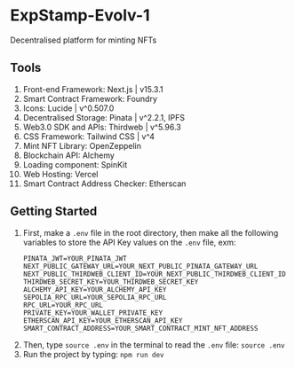 # ExpStamp-Evolv-1

Decentralised platform for minting NFTs

## Tools

1. Front-end Framework: Next.js | v15.3.1
2. Smart Contract Framework: Foundry
3. Icons: Lucide | v^0.507.0
4. Decentralised Storage: Pinata | v^2.2.1, IPFS
5. Web3.0 SDK and APIs: Thirdweb | v^5.96.3
6. CSS Framework: Tailwind CSS | v^4
7. Mint NFT Library: OpenZeppelin
8. Blockchain API: Alchemy
9. Loading component: SpinKit
10. Web Hosting: Vercel
11. Smart Contract Address Checker: Etherscan

## Getting Started 

1. First, make a `.env` file in the root directory, then make all the following variables to store the API Key values on the `.env` file, exm:
   ```
   PINATA_JWT=YOUR_PINATA_JWT
   NEXT_PUBLIC_GATEWAY_URL=YOUR_NEXT_PUBLIC_PINATA_GATEWAY_URL
   NEXT_PUBLIC_THIRDWEB_CLIENT_ID=YOUR_NEXT_PUBLIC_THIRDWEB_CLIENT_ID
   THIRDWEB_SECRET_KEY=YOUR_THIRDWEB_SECRET_KEY
   ALCHEMY_API_KEY=YOUR_ALCHEMY_API_KEY
   SEPOLIA_RPC_URL=YOUR_SEPOLIA_RPC_URL
   RPC_URL=YOUR_RPC_URL
   PRIVATE_KEY=YOUR_WALLET_PRIVATE_KEY
   ETHERSCAN_API_KEY=YOUR_ETHERSCAN_API_KEY
   SMART_CONTRACT_ADDRESS=YOUR_SMART_CONTRACT_MINT_NFT_ADDRESS
   ```
2. Then, type `source .env` in the terminal to read the `.env` file:
   ```source .env```
3. Run the project by typing:
   ```npm run dev```

